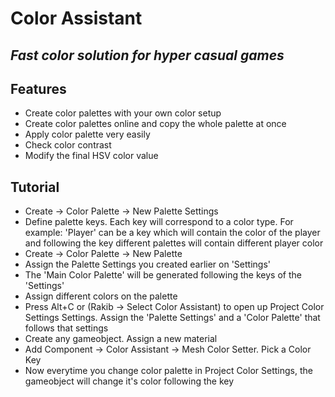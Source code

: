# Color Assistant
## _Fast color solution for hyper casual games_


## Features

- Create color palettes with your own color setup
- Create color palettes online and copy the whole palette at once
- Apply color palette very easily
- Check color contrast 
- Modify the final HSV color value

## Tutorial

- Create -> Color Palette -> New Palette Settings
- Define palette keys. Each key will correspond to a color type. For example: 'Player' can be a key which will contain the color of the player and following the key different palettes will contain different player color
- Create -> Color Palette -> New Palette
- Assign the Palette Settings you created earlier on 'Settings'
- The 'Main Color Palette' will be generated following the keys of the 'Settings'
- Assign different colors on the palette 
- Press Alt+C or (Rakib -> Select Color Assistant) to open up Project Color Settings Settings. Assign the 'Palette Settings' and a 'Color Palette' that follows that settings
- Create any gameobject. Assign a new material
- Add Component -> Color Assistant -> Mesh Color Setter. Pick a Color Key
- Now everytime you change color palette in Project Color Settings, the gameobject will change it's color following the key

